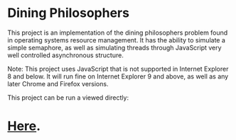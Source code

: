 Dining Philosophers
=======

This project is an implementation of the dining philosophers problem found in operating systems resource management.
It has the ability to simulate a simple semaphore, as well as simulating threads through JavaScript very well controlled asynchronous structure.

Note: This project uses JavaScript that is not supported in Internet Explorer 8 and below. It will run fine on Internet Explorer 9 and above, as well as any later Chrome and Firefox versions.

This project can be run a viewed directly:  <h1><a href="https://htmlpreview.github.io/?https://github.com/DragonDragoon/Portfolio/blob/master/JavaScript/Dining%20Philosophers%20%28ITCS-3146-002_OS%26Networking%29/Dining_Philosophers.html">Here</a>.